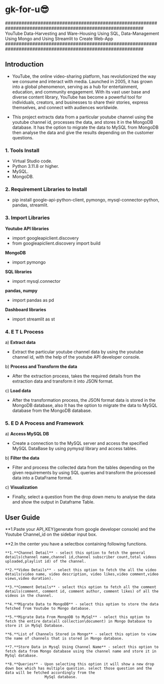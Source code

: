# gk-for-u😎
###########################################################################################################
YouTube Data-Harvesting and Ware-Housing Using SQL, Data-Management Using Mongo and Using Streamlit to Create Web-App
###########################################################################################################
## Introduction 

* YouTube, the online video-sharing platform, has revolutionized the way we consume and interact with media. Launched in 2005, it has grown into a global phenomenon, serving as a hub for entertainment, education, and community engagement. With its vast user base and diverse content library, YouTube has become a powerful tool for individuals, creators, and businesses to share their stories, express themselves, and connect with audiences worldwide.

* This project extracts data from a particular youtube channel using the youtube channel id, processes the data, and stores it in the MongoDB database. It has the option to migrate the data to MySQL from MongoDB then analyse the data and give the results depending on the customer questions.
### 1. Tools Install
* Virtual Studio code.
* Python 3.11.8 or higher.
* MySQL.
* MongoDB.
  
### 2. Requirement Libraries to Install
* pip install google-api-python-client, pymongo, mysql-connector-python, pandas, streamlit.

### 3. Import Libraries
**Youtube API libraries**
* import googleapiclient.discovery
* from googleapiclient.discovery import build

**MongoDB**
* import pymongo

**SQL libraries**
* import mysql.connector

**pandas, numpy**
* import pandas as pd

**Dashboard libraries**
* import streamlit as st

### 4. E T L Process

a) **Extract data**

* Extract the particular youtube channel data by using the youtube channel id, with the help of the youtube API developer console.

b) **Process and Transform the data**

* After the extraction process, takes the required details from the extraction data and transform it into JSON format.

c) **Load  data** 

* After the transformation process, the JSON format data is stored in the MongoDB database, also It has the option to migrate the data to MySQL database from the MongoDB database.

### 5. E D A Process and Framework

a) **Access MySQL DB** 

* Create a connection to the MySQL server and access the specified MySQL DataBase by using pymysql library and access tables.

b) **Filter the data**

* Filter and process the collected data from the tables depending on the given requirements by using SQL queries and transform the processed data into a DataFrame format.

c) **Visualization** 

* Finally, select a question from the drop down menu to analyse the data and show the output in Dataframe Table.


## User Guide
**1.Paste your API_KEY(generate from google developer console) and the Youtube Channel_id on the sidebar input box.

**2.In the center you have a selectbox containing following functions.

    **1.**Channel Detail** - select this option to fetch the general details(channel name,channel id,channel subscriber count,total videos uploaded,playlist id) of the channel.
    
    **2.**Video Details** - select this option to fetch the all the video details(video name, video description, video likes,video comment,video views,video duration).
    
    **3.**Comment Details** - select this option to fetch all the comment details(comment, comment id, comment author, comment likes) of all the videos in the channel.
    
    **4.**Migrate Data to MongoDB** - select this option to store the data fetched from Youtube to Mongo database.
    
    **5.**Migrate Data From MongoDB to MySql** - select this option to fetch the entire data(all collection\document) in Mongo Database to store it in MySql Database.
    
    **6.**List of Channels Stored in Mongo** - select this option to view the name of channels that is stored in Mongo database.
    
    **7.**Store Data in Mysql Using Channel Name** - select this option to fetch data from Mongo database using the channel name and store it in MySql database.
    
    **8.**Queries** - Upon selecting this option it will show a new drop down box which has multiple question. select those question and the data will be fetched accordingly from the 
                      MySql database.

